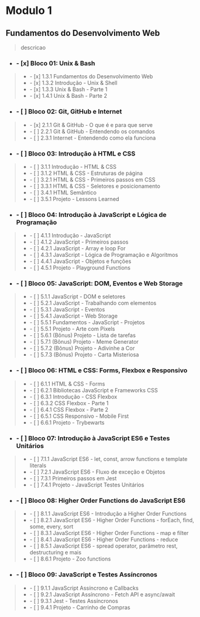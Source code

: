 # Modulo 1

## Fundamentos do Desenvolvimento Web

>descricao

### <ul><li>- [x] Bloco 01: Unix & Bash</li></ul>

><ul><li>- [x] 1.3.1 Fundamentos do Desenvolvimento Web</li>
><li>-     [x] 1.3.2 Introdução - Unix & Shell </li>
><li>-     [x] 1.3.3 Unix & Bash - Parte 1 </li>
><li>-     [x] 1.4.1 Unix & Bash - Parte 2 </li></ul>

### <ul><li>- [ ] Bloco 02: Git, GitHub e Internet</li></ul>

><ul><li>- [x] 2.1.1 Git & GitHub - O que é e para que serve</li>
><li>-     [ ] 2.2.1 Git & GitHub - Entendendo os comandos</li>
><li>-     [ ] 2.3.1 Internet - Entendendo como ela funciona</li></ul>

### <ul><li>- [ ] Bloco 03: Introdução à HTML e CSS</li></ul>

><ul><li>- [ ] 3.1.1 Introdução - HTML & CSS</li>
><li>-     [ ] 3.1.2 HTML & CSS - Estruturas de página</li>
><li>-     [ ] 3.2.1 HTML & CSS - Primeiros passos em CSS</li>
><li>-     [ ] 3.3.1 HTML & CSS - Seletores e posicionamento</li>
><li>-     [ ] 3.4.1 HTML Semântico</li>
><li>-     [ ] 3.5.1 Projeto - Lessons Learned</li></ul>

### <ul><li>- [ ] Bloco 04: Introdução à JavaScript e Lógica de Programação</li></ul>

><ul><li>- [ ] 4.1.1 Introdução - JavaScript</li>
><li>-     [ ] 4.1.2 JavaScript - Primeiros passos</li>
><li>-     [ ] 4.2.1 JavaScript - Array e loop For</li>
><li>-     [ ] 4.3.1 JavaScript - Lógica de Programação e Algoritmos</li>
><li>-     [ ] 4.4.1 JavaScript - Objetos e funções</li>
><li>-     [ ] 4.5.1 Projeto - Playground Functions</li></ul>

### <ul><li>- [ ] Bloco 05: JavaScript: DOM, Eventos e Web Storage</ul></li>

><ul><li>- [ ] 5.1.1 JavaScript - DOM e seletores</li>
><li>-     [ ] 5.2.1 JavaScript - Trabalhando com elementos</li>
><li>-     [ ] 5.3.1 JavaScript - Eventos</li>
><li>-     [ ] 5.4.1 JavaScript - Web Storage</li>
><li>-     [ ] 5.5.1 Fundamentos - JavaScript - Projetos</li>
><li>-     [ ] 5.5.1 Projeto - Arte com Pixels</li>
><li>-     [ ] 5.6.1 (Bônus) Projeto - Lista de tarefas</li>
><li>-     [ ] 5.7.1 (Bônus) Projeto - Meme Generator</li>
><li>-     [ ] 5.7.2 (Bônus) Projeto - Adivinhe a Cor</li>
><li>-     [ ] 5.7.3 (Bônus) Projeto - Carta Misteriosa</li></ul>

### <ul><li>- [ ] Bloco 06: HTML e CSS: Forms, Flexbox e Responsivo</ul></li>

><ul><li>- [ ] 6.1.1 HTML & CSS - Forms</li>
><li>-     [ ] 6.2.1 Bibliotecas JavaScript e Frameworks CSS</li>
><li>-     [ ] 6.3.1 Introdução - CSS Flexbox</li>
><li>-     [ ] 6.3.2 CSS Flexbox - Parte 1</li>
><li>-     [ ] 6.4.1 CSS Flexbox - Parte 2</li>
><li>-     [ ] 6.5.1 CSS Responsivo - Mobile First</li>
><li>-     [ ] 6.6.1 Projeto - Trybewarts</li></ul>

### <ul><li>- [ ] Bloco 07: Introdução à JavaScript ES6 e Testes Unitários</ul></li>

><ul><li>- [ ] 7.1.1 JavaScript ES6 - let, const, arrow functions e template literals</li>
><li>-     [ ] 7.2.1 JavaScript ES6 - Fluxo de exceção e Objetos</li>
><li>-     [ ] 7.3.1 Primeiros passos em Jest</li>
><li>-     [ ] 7.4.1 Projeto - JavaScript Testes Unitários</li></ul>

### <ul><li>- [ ] Bloco 08: Higher Order Functions do JavaScript ES6</ul></li>

><ul><li>- [ ] 8.1.1 JavaScript ES6 - Introdução a Higher Order Functions</li>
><li>-     [ ] 8.2.1 JavaScript ES6 - Higher Order Functions - forEach, find, some, every, sort</li>
><li>-     [ ] 8.3.1 JavaScript ES6 - Higher Order Functions - map e filter</li>
><li>-     [ ] 8.4.1 JavaScript ES6 - Higher Order Functions - reduce</li>
><li>-     [ ] 8.5.1 JavaScript ES6 - spread operator, parâmetro rest, destructuring e mais</li>
><li>-     [ ] 8.6.1 Projeto - Zoo functions</li></ul>

### <ul><li>- [ ] Bloco 09: JavaScript e Testes Assíncronos</ul></li>

><ul><li>- [ ] 9.1.1 JavaScript Assíncrono e Callbacks</li>
><li>-     [ ] 9.2.1 JavaScript Assíncrono - Fetch API e async/await</li>
><li>-     [ ] 9.3.1 Jest - Testes Assíncronos</li>
><li>-     [ ] 9.4.1 Projeto - Carrinho de Compras</li></ul>
